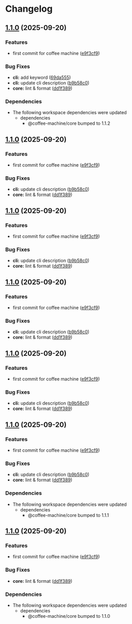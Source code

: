 # Changelog

## [1.1.0](https://github.com/Pkcarreno/coffeemachine/compare/cli-v1.0.0...cli-v1.1.0) (2025-09-20)


### Features

* first commit for coffee machine ([e9f3cf9](https://github.com/Pkcarreno/coffeemachine/commit/e9f3cf9e58f26458ce85846b2454a678e540ffab))


### Bug Fixes

* **cli:** add keyword ([69da555](https://github.com/Pkcarreno/coffeemachine/commit/69da55529e9ff5bb1b830b5cd71eb99d853dfb00))
* **cli:** update cli description ([b9b58c0](https://github.com/Pkcarreno/coffeemachine/commit/b9b58c05e1f248412d12a7c26067f476e6048cff))
* **core:** lint & format ([dd1f389](https://github.com/Pkcarreno/coffeemachine/commit/dd1f3893789a9ecf320e77806fdc944ce1770a1f))


### Dependencies

* The following workspace dependencies were updated
  * dependencies
    * @coffee-machine/core bumped to 1.1.2

## [1.1.0](https://github.com/Pkcarreno/coffeemachine/compare/cli-v1.0.0...cli-v1.1.0) (2025-09-20)


### Features

* first commit for coffee machine ([e9f3cf9](https://github.com/Pkcarreno/coffeemachine/commit/e9f3cf9e58f26458ce85846b2454a678e540ffab))


### Bug Fixes

* **cli:** update cli description ([b9b58c0](https://github.com/Pkcarreno/coffeemachine/commit/b9b58c05e1f248412d12a7c26067f476e6048cff))
* **core:** lint & format ([dd1f389](https://github.com/Pkcarreno/coffeemachine/commit/dd1f3893789a9ecf320e77806fdc944ce1770a1f))

## [1.1.0](https://github.com/Pkcarreno/coffeemachine/compare/cli-v1.0.0...cli-v1.1.0) (2025-09-20)


### Features

* first commit for coffee machine ([e9f3cf9](https://github.com/Pkcarreno/coffeemachine/commit/e9f3cf9e58f26458ce85846b2454a678e540ffab))


### Bug Fixes

* **cli:** update cli description ([b9b58c0](https://github.com/Pkcarreno/coffeemachine/commit/b9b58c05e1f248412d12a7c26067f476e6048cff))
* **core:** lint & format ([dd1f389](https://github.com/Pkcarreno/coffeemachine/commit/dd1f3893789a9ecf320e77806fdc944ce1770a1f))

## [1.1.0](https://github.com/Pkcarreno/coffeemachine/compare/cli-v1.0.0...cli-v1.1.0) (2025-09-20)


### Features

* first commit for coffee machine ([e9f3cf9](https://github.com/Pkcarreno/coffeemachine/commit/e9f3cf9e58f26458ce85846b2454a678e540ffab))


### Bug Fixes

* **cli:** update cli description ([b9b58c0](https://github.com/Pkcarreno/coffeemachine/commit/b9b58c05e1f248412d12a7c26067f476e6048cff))
* **core:** lint & format ([dd1f389](https://github.com/Pkcarreno/coffeemachine/commit/dd1f3893789a9ecf320e77806fdc944ce1770a1f))

## [1.1.0](https://github.com/Pkcarreno/coffeemachine/compare/cli-v1.0.0...cli-v1.1.0) (2025-09-20)


### Features

* first commit for coffee machine ([e9f3cf9](https://github.com/Pkcarreno/coffeemachine/commit/e9f3cf9e58f26458ce85846b2454a678e540ffab))


### Bug Fixes

* **cli:** update cli description ([b9b58c0](https://github.com/Pkcarreno/coffeemachine/commit/b9b58c05e1f248412d12a7c26067f476e6048cff))
* **core:** lint & format ([dd1f389](https://github.com/Pkcarreno/coffeemachine/commit/dd1f3893789a9ecf320e77806fdc944ce1770a1f))

## [1.1.0](https://github.com/Pkcarreno/coffeemachine/compare/cli-v1.0.0...cli-v1.1.0) (2025-09-20)


### Features

* first commit for coffee machine ([e9f3cf9](https://github.com/Pkcarreno/coffeemachine/commit/e9f3cf9e58f26458ce85846b2454a678e540ffab))


### Bug Fixes

* **cli:** update cli description ([b9b58c0](https://github.com/Pkcarreno/coffeemachine/commit/b9b58c05e1f248412d12a7c26067f476e6048cff))
* **core:** lint & format ([dd1f389](https://github.com/Pkcarreno/coffeemachine/commit/dd1f3893789a9ecf320e77806fdc944ce1770a1f))


### Dependencies

* The following workspace dependencies were updated
  * dependencies
    * @coffee-machine/core bumped to 1.1.1

## [1.1.0](https://github.com/Pkcarreno/coffeemachine/compare/cli-v1.0.0...cli-v1.1.0) (2025-09-20)


### Features

* first commit for coffee machine ([e9f3cf9](https://github.com/Pkcarreno/coffeemachine/commit/e9f3cf9e58f26458ce85846b2454a678e540ffab))


### Bug Fixes

* **core:** lint & format ([dd1f389](https://github.com/Pkcarreno/coffeemachine/commit/dd1f3893789a9ecf320e77806fdc944ce1770a1f))


### Dependencies

* The following workspace dependencies were updated
  * dependencies
    * @coffee-machine/core bumped to 1.1.0
